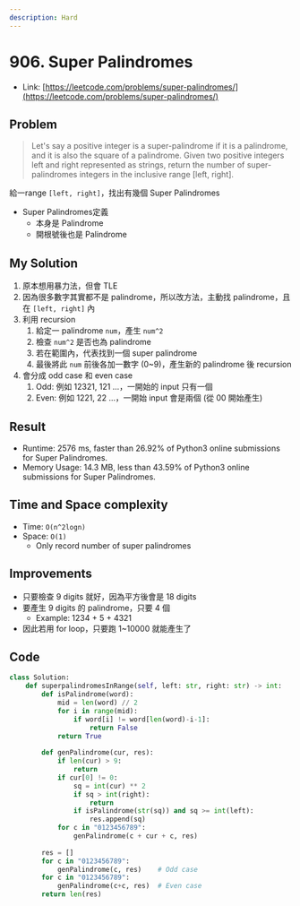 ```yaml
---
description: Hard
---
```


# 906. Super Palindromes

* Link: [https://leetcode.com/problems/super-palindromes/](https://leetcode.com/problems/super-palindromes/)

## Problem

>Let's say a positive integer is a super-palindrome if it is a palindrome, and it is also the square of a palindrome. Given two positive integers left and right represented as strings, return the number of super-palindromes integers in the inclusive range [left, right].

給一range `[left, right]`，找出有幾個 Super Palindromes
- Super Palindromes定義
  - 本身是 Palindrome
  - 開根號後也是 Palindrome

## My Solution

1. 原本想用暴力法，但會 TLE
2. 因為很多數字其實都不是 palindrome，所以改方法，主動找 palindrome，且在 `[left, right]` 內
3. 利用 recursion
   1. 給定一 palindrome `num`，產生 `num^2`
   2. 檢查 `num^2` 是否也為 palindrome
   3. 若在範圍內，代表找到一個 super palindrome
   4. 最後將此 `num` 前後各加一數字 (0~9)，產生新的 palindrome 後 recursion
4. 會分成 odd case 和 even case
   1. Odd: 例如 12321, 121 ...，一開始的 input 只有一個
   2. Even: 例如 1221, 22 ...，一開始 input 會是兩個 (從 00 開始產生)

## Result

- Runtime: 2576 ms, faster than 26.92% of Python3 online submissions for Super Palindromes.
- Memory Usage: 14.3 MB, less than 43.59% of Python3 online submissions for Super Palindromes.


## Time and Space complexity

- Time: `O(n^2logn)`
- Space: `O(1)`
  - Only record number of super palindromes

## Improvements

- 只要檢查 9 digits 就好，因為平方後會是 18 digits
- 要產生 9 digits 的 palindrome，只要 4 個
  - Example: 1234 + 5 + 4321
- 因此若用 for loop，只要跑 1~10000 就能產生了

## Code

```python
class Solution:
    def superpalindromesInRange(self, left: str, right: str) -> int:
        def isPalindrome(word):
            mid = len(word) // 2
            for i in range(mid):
                if word[i] != word[len(word)-i-1]:
                    return False
            return True
        
        def genPalindrome(cur, res):
            if len(cur) > 9:
                return
            if cur[0] != 0:
                sq = int(cur) ** 2
                if sq > int(right):
                    return
                if isPalindrome(str(sq)) and sq >= int(left):
                    res.append(sq)
            for c in "0123456789":
                genPalindrome(c + cur + c, res)
        
        res = []
        for c in "0123456789":
            genPalindrome(c, res)    # Odd case
        for c in "0123456789":
            genPalindrome(c+c, res)  # Even case
        return len(res)
```
